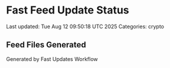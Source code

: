 # Fast Feed Update Status
Last updated: Tue Aug 12 09:50:18 UTC 2025
Categories: crypto

## Feed Files Generated

Generated by Fast Updates Workflow

